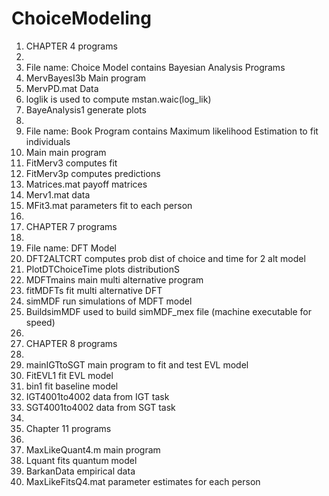 # ChoiceModeling

1. CHAPTER 4 programs
2. 
3. File name: Choice Model contains Bayesian Analysis Programs 
4. MervBayesI3b Main program 
5. MervPD.mat Data 
6. loglik is used to compute mstan.waic(log_lik)
7. BayeAnalysis1  generate plots
8. 
9. File name: Book Program contains Maximum likelihood Estimation to fit individuals
10. Main main program
11. FitMerv3 computes fit
12. FitMerv3p computes predictions
13. Matrices.mat payoff matrices
14. Merv1.mat data
15. MFit3.mat parameters fit to each person
16. 
17. CHAPTER 7 programs
18. 
19. File name: DFT Model
20. DFT2ALTCRT  computes prob dist of choice and time for 2 alt model
21. PlotDTChoiceTime   plots distributionS
22. MDFTmains  main multi alternative program
23. fitMDFTs   fit multi alternative DFT
24. simMDF     run simulations of MDFT model
25. BuildsimMDF  used to build simMDF_mex file (machine executable for speed)
26. 
27. CHAPTER 8 programs
28. 
29. mainIGTtoSGT  main program to fit and test EVL model
30. FitEVL1      fit EVL model
31. bin1         fit baseline model
32. IGT4001to4002   data from IGT task
33. SGT4001to4002   data from SGT task
34. 
35. Chapter 11 programs
36. 
37. MaxLikeQuant4.m  main program
38. Lquant   fits quantum model
39. BarkanData    empirical data
40. MaxLikeFitsQ4.mat  parameter estimates for each person
